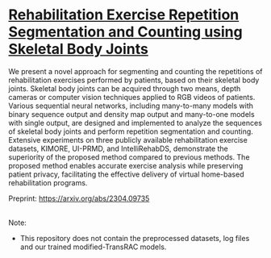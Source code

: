 # [Rehabilitation Exercise Repetition Segmentation and Counting using Skeletal Body Joints]([url](https://arxiv.org/abs/2304.09735))
We present a novel approach for segmenting
and counting the repetitions of rehabilitation exercises performed
by patients, based on their skeletal body joints. Skeletal body
joints can be acquired through two means, depth cameras or
computer vision techniques applied to RGB videos of patients.
Various sequential neural networks, including many-to-many
models with binary sequence output and density map output
and many-to-one models with single output, are designed and
implemented to analyze the sequences of skeletal body joints
and perform repetition segmentation and counting. Extensive
experiments on three publicly available rehabilitation exercise
datasets, KIMORE, UI-PRMD, and IntelliRehabDS, demonstrate
the superiority of the proposed method compared to previous
methods. The proposed method enables accurate exercise analysis
while preserving patient privacy, facilitating the effective delivery
of virtual home-based rehabilitation programs.

Preprint: https://arxiv.org/abs/2304.09735


&nbsp;  
Note:  
* This repository does not contain the preprocessed datasets, log files and our trained modified-TransRAC models.
